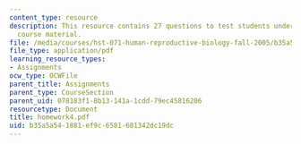 ```yaml
---
content_type: resource
description: This resource contains 27 questions to test students understanding of
  course material.
file: /media/courses/hst-071-human-reproductive-biology-fall-2005/b35a5a541881ef9c6581601342dc19dc_homework4.pdf
file_type: application/pdf
learning_resource_types:
- Assignments
ocw_type: OCWFile
parent_title: Assignments
parent_type: CourseSection
parent_uid: 078183f1-8b13-141a-1cdd-79ec45816206
resourcetype: Document
title: homework4.pdf
uid: b35a5a54-1881-ef9c-6581-601342dc19dc
---
```

